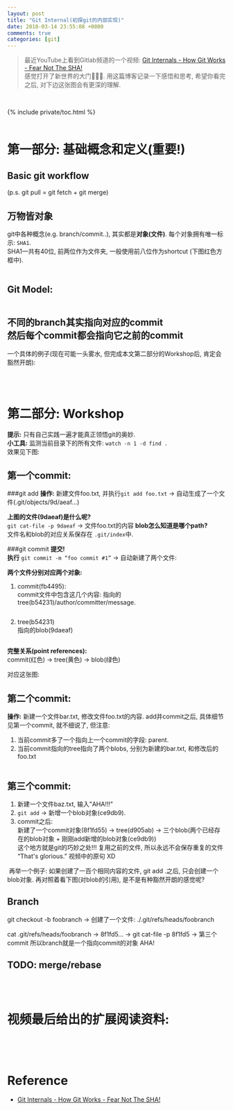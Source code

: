 ```yaml
---
layout: post
title: "Git Internal(初探git的内部实现)"
date: 2018-03-14 23:55:08 +0800
comments: true
categories: [git]
---
```


> 最近YouTube上看到Gitlab频道的一个视频: [Git Internals - How Git Works - Fear Not The SHA!](https://www.youtube.com/watch?v=P6jD966jzlk)   
感觉打开了新世界的大门🤩😍🤣. 用这篇博客记录一下感悟和思考, 希望你看完之后, 对下边这张图会有更深的理解.    
<img style="max-height:320px" class="lazy" data-original="/images/blog/180315_git_internal/6993E92A-CB86-4BB9-9063-F3134BDC94D3.png">
<!--more-->
<br><br>

{% include private/toc.html %}
<br><br>


# 第一部分: 基础概念和定义(重要!)
## Basic git workflow   
(p.s. git pull = git fetch + git merge)   
<img style="max-height: 400px" class="lazy" data-original="/images/blog/180315_git_internal/1FA4B411-E64F-4438-B889-E4F7DE9C27E5.png">

## 万物皆对象
git中各种概念(e.g. branch/commit..), 其实都是**对象(文件)**. 每个对象拥有唯一标示: `SHA1`.   
SHA1一共有40位, 前两位作为文件夹, 一般使用前八位作为shortcut (下图红色方框中).   
<img style="max-height:200px" class="lazy" data-original="/images/blog/180315_git_internal/AE2169D4-24D6-4E62-81C7-DD783DDDE3DC.png">
<img style="max-height:200px" class="lazy" data-original="/images/blog/180315_git_internal/15210820035986.jpg">


## Git Model:   
<img style="max-height:300px" class="lazy" data-original="/images/blog/180315_git_internal/B7315A1E-8F50-4597-BCEC-5AAAAF5D8DE8.png">

不同的branch其实指向对应的commit    
然后每个commit都会指向它之前的commit  
------  
一个具体的例子(现在可能一头雾水, 但完成本文第二部分的Workshop后, 肯定会豁然开朗):    
<img style="max-height:320px" class="lazy" data-original="/images/blog/180315_git_internal/6993E92A-CB86-4BB9-9063-F3134BDC94D3-1.png">

<br><br>

# 第二部分: Workshop

**提示:** 只有自己实践一遍才能真正领悟git的奥妙.   
**小工具:** 监测当前目录下的所有文件: `watch -n 1 -d find .`   
效果见下图:      
<img style="max-height:200px" class="lazy" data-original="/images/blog/180315_git_internal/133173A3-26FB-4066-8229-D7FAFEF5B654.png">


## 第一个commit:   

###git add
**操作:** 新建文件foo.txt, 并执行`git add foo.txt` → 自动生成了一个文件(.git/objects/9d/aeaf...)      
<img style="max-height:270px" class="lazy" data-original="/images/blog/180315_git_internal/9B1A1C47-EDCD-41EF-A759-4AC2336E2582.png">

**上图的文件(9daeaf)是什么呢?**   
`git cat-file -p 9daeaf` → 文件foo.txt的内容
**blob怎么知道是哪个path?**   
文件名和blob的对应关系保存在 `.git/index`中. 
<img style="max-height:200px" class="lazy" data-original="/images/blog/180315_git_internal/3ADA3565-0DC7-461A-B637-770264553DE6.png">

###git commit
**提交!**   
**执行** `git commit -m “foo commit #1”` →  自动新建了两个文件:    
<img style="max-height:220px" class="lazy" data-original="/images/blog/180315_git_internal/C32B30A0-304F-4C5F-BDB4-C8F1E4AF028B.png">    

**两个文件分别对应两个对象:**

1. commit(fb4495):   
commit文件中包含这几个内容: 指向的tree(b54231)/author/committer/message.   
<img style="max-height:200px" class="lazy" data-original="/images/blog/180315_git_internal/600D84D1-5EB3-4085-9C17-AF368B14E2A9.png">

2. tree(b54231)   
指向的blob(9daeaf)   
<img style="max-height:200px" class="lazy" data-original="/images/blog/180315_git_internal/3492EBD4-1970-4D1A-8399-B5CA24F10BED.png">

**完整关系(point references):**   
commit(红色) → tree(黄色) → blob(绿色)   
<img style="max-height:200px" class="lazy" data-original="/images/blog/180315_git_internal/6F27581D-D28A-4296-9C0D-7E5ECFEF12C9.png">

对应这张图:   
<img class="lazy" data-original="/images/blog/180315_git_internal/B7315A1E-8F50-4597-BCEC-5AAAAF5D8DE8-1.png">
<br>

## 第二个commit:   
**操作:** 新建一个文件bar.txt, 修改文件foo.txt的内容. add并commit之后, 具体细节见第一个commit, 就不细说了, 但注意:

1. 当前commit多了一个指向上一个commit的字段: parent.   
2. 当前commit指向的tree指向了两个blobs, 分别为新建的bar.txt, 和修改后的foo.txt

<img style="max-height:250px" class="lazy" data-original="/images/blog/180315_git_internal/C57A8ECB-062D-4CDE-B54E-26F8EEA5F57C.png">
<br>

## 第三个commit:   
1. 新建一个文件baz.txt, 输入"AHA!!!"      
2. `git add` → 新增一个blob对象(ce9db9).   
3. commit之后:   
新建了一个commit对象(8f1fd55) → tree(d905ab) → 三个blob(两个已经存在的blob对象 + 刚刚add新增的blob对象(ce9db9))   
这个地方就是git的巧妙之处!!! 复用之前的文件, 所以永远不会保存重复的文件   
“That's glorious.” 视频中的原句 XD   
<img style="max-height:250px" class="lazy" data-original="/images/blog/180315_git_internal/ABEB63D2-D630-4D0F-AE0D-07A685311A03.png">   
再举一个例子: 如果创建了一百个相同内容的文件, git add .之后, 只会创建一个blob对象.    
再对照着看下图(对blob的引用), 是不是有种豁然开朗的感觉呢?     
<img class="lazy" style="max-height: 350px;" data-original="/images/blog/180315_git_internal/6993E92A-CB86-4BB9-9063-F3134BDC94D3-3.png">
<br>


## Branch
git checkout -b foobranch → 创建了一个文件: ./.git/refs/heads/foobranch

cat .git/refs/heads/foobranch → 8f1fd5... → git cat-file -p 8f1fd5 → 第三个commit
所以branch就是一个指向commit的对象 AHA!   
<img style="max-height:200px" class="lazy" data-original="/images/blog/180315_git_internal/C83061B0-4743-4BDE-8938-61A73E65B5AF.png">   
<img style="max-height: 350px;" class="lazy" data-original="/images/blog/180315_git_internal/6993E92A-CB86-4BB9-9063-F3134BDC94D3-4.png">
<br>

## TODO: merge/rebase
<br><br>

# 视频最后给出的扩展阅读资料:   
<img style="max-height:400px" class="lazy" data-original="/images/blog/180315_git_internal/DF36A37C-15FC-41DC-918E-334982A2635A.png">

<br><br>

# Reference

- [Git Internals - How Git Works - Fear Not The SHA!](https://www.youtube.com/watch?v=P6jD966jzlk)


